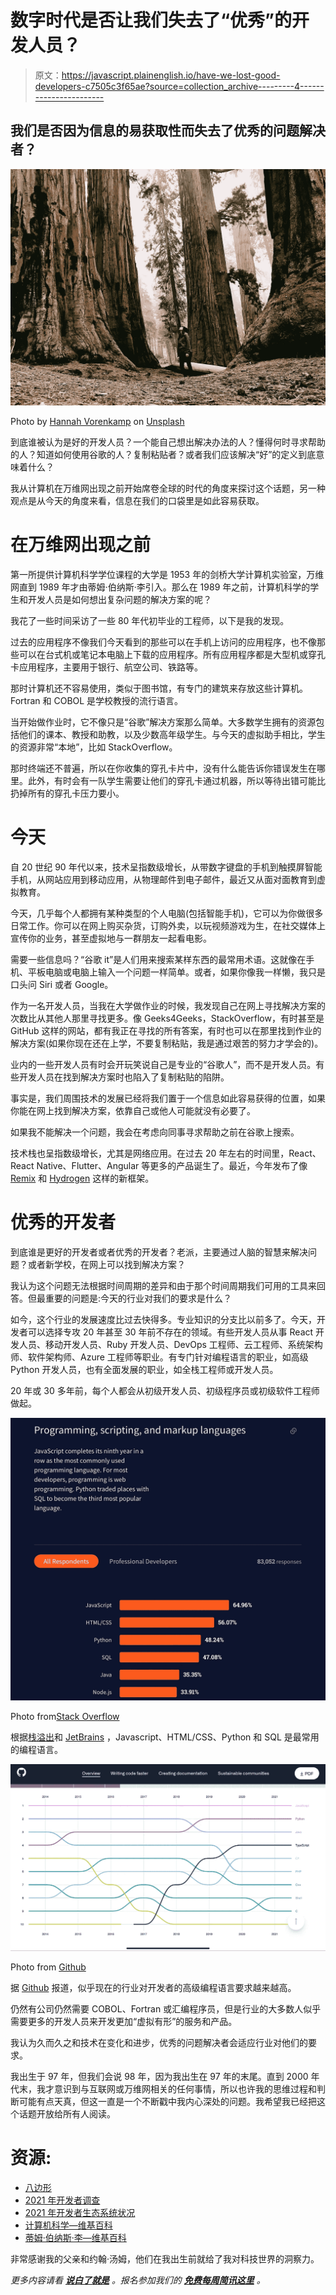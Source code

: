 # 数字时代是否让我们失去了“优秀”的开发人员？

> 原文：<https://javascript.plainenglish.io/have-we-lost-good-developers-c7505c3f65ae?source=collection_archive---------4----------------------->

## 我们是否因为信息的易获取性而失去了优秀的问题解决者？

![](img/944fd410e7a9e60016c3bd603e2a928e.png)

Photo by [Hannah Vorenkamp](https://unsplash.com/@hankamp?utm_source=medium&utm_medium=referral) on [Unsplash](https://unsplash.com?utm_source=medium&utm_medium=referral)

到底谁被认为是好的开发人员？一个能自己想出解决办法的人？懂得何时寻求帮助的人？知道如何使用谷歌的人？复制粘贴者？或者我们应该解决“好”的定义到底意味着什么？

我从计算机在万维网出现之前开始席卷全球的时代的角度来探讨这个话题，另一种观点是从今天的角度来看，信息在我们的口袋里是如此容易获取。

# 在万维网出现之前

第一所提供计算机科学学位课程的大学是 1953 年的剑桥大学计算机实验室，万维网直到 1989 年才由蒂姆·伯纳斯·李引入。那么在 1989 年之前，计算机科学的学生和开发人员是如何想出复杂问题的解决方案的呢？

我花了一些时间采访了一些 80 年代初毕业的工程师，以下是我的发现。

过去的应用程序不像我们今天看到的那些可以在手机上访问的应用程序，也不像那些可以在台式机或笔记本电脑上下载的应用程序。所有应用程序都是大型机或穿孔卡应用程序，主要用于银行、航空公司、铁路等。

那时计算机还不容易使用，类似于图书馆，有专门的建筑来存放这些计算机。Fortran 和 COBOL 是学校教授的流行语言。

当开始做作业时，它不像只是“谷歌”解决方案那么简单。大多数学生拥有的资源包括他们的课本、教授和助教，以及少数高年级学生。与今天的虚拟助手相比，学生的资源非常“本地”，比如 StackOverflow。

那时终端还不普遍，所以在你收集的穿孔卡片中，没有什么能告诉你错误发生在哪里。此外，有时会有一队学生需要让他们的穿孔卡通过机器，所以等待出错可能比扔掉所有的穿孔卡压力要小。

# 今天

自 20 世纪 90 年代以来，技术呈指数级增长，从带数字键盘的手机到触摸屏智能手机，从网站应用到移动应用，从物理邮件到电子邮件，最近又从面对面教育到虚拟教育。

今天，几乎每个人都拥有某种类型的个人电脑(包括智能手机)，它可以为你做很多日常工作。你可以在网上购买杂货，订购外卖，以玩视频游戏为生，在社交媒体上宣传你的业务，甚至虚拟地与一群朋友一起看电影。

需要一些信息吗？“谷歌 it”是人们用来搜索某样东西的最常用术语。这就像在手机、平板电脑或电脑上输入一个问题一样简单。或者，如果你像我一样懒，我只是口头问 Siri 或者 Google。

作为一名开发人员，当我在大学做作业的时候，我发现自己在网上寻找解决方案的次数比从其他人那里寻找更多。像 Geeks4Geeks，StackOverflow，有时甚至是 GitHub 这样的网站，都有我正在寻找的所有答案，有时也可以在那里找到作业的解决方案(如果你现在还在上学，不要复制粘贴，我是通过艰苦的努力才学会的)。

业内的一些开发人员有时会开玩笑说自己是专业的“谷歌人”，而不是开发人员。有些开发人员在找到解决方案时也陷入了复制粘贴的陷阱。

事实是，我们周围技术的发展已经将我们置于一个信息如此容易获得的位置，如果你能在网上找到解决方案，依靠自己或他人可能就没有必要了。

如果我不能解决一个问题，我会在考虑向同事寻求帮助之前在谷歌上搜索。

技术栈也呈指数级增长，尤其是网络应用。在过去 20 年左右的时间里，React、React Native、Flutter、Angular 等更多的产品诞生了。最近，今年发布了像 [Remix](https://remix.run/) 和 [Hydrogen](https://hydrogen.shopify.dev/) 这样的新框架。

# 优秀的开发者

到底谁是更好的开发者或者优秀的开发者？老派，主要通过人脑的智慧来解决问题？或者新学校，在网上可以找到解决方案？

我认为这个问题无法根据时间周期的差异和由于那个时间周期我们可用的工具来回答。但最重要的问题是:今天的行业对我们的要求是什么？

如今，这个行业的发展速度比过去快得多。专业知识的分支比以前多了。今天，开发者可以选择专攻 20 年甚至 30 年前不存在的领域。有些开发人员从事 React 开发人员、移动开发人员、Ruby 开发人员、DevOps 工程师、云工程师、系统架构师、软件架构师、Azure 工程师等职业。有专门针对编程语言的职业，如高级 Python 开发人员，也有全面发展的职业，如全栈工程师或开发人员。

20 年或 30 多年前，每个人都会从初级开发人员、初级程序员或初级软件工程师做起。

![](img/212ffee7a770212656259d286c6fa9fb.png)

Photo from[Stack Overflow](https://insights.stackoverflow.com/survey/2021)

根据[栈溢出](https://insights.stackoverflow.com/survey/2021#section-most-popular-technologies-programming-scripting-and-markup-languages)和 [JetBrains](https://www.jetbrains.com/lp/devecosystem-2021/) ，Javascript、HTML/CSS、Python 和 SQL 是最常用的编程语言。

![](img/412a981462213a26fd1f9c941b2e5928.png)

Photo from [Github](https://octoverse.github.com)

据 [Github](https://octoverse.github.com/#top-languages-over-the-years) 报道，似乎现在的行业对开发者的高级编程语言要求越来越高。

仍然有公司仍然需要 COBOL、Fortran 或汇编程序员，但是行业的大多数人似乎需要更多的开发人员来开发更加“虚拟有形”的服务和产品。

我认为久而久之和技术在变化和进步，优秀的问题解决者会适应行业对他们的要求。

我出生于 97 年，但我们会说 98 年，因为我出生在 97 年的末尾。直到 2000 年代末，我才意识到与互联网或万维网相关的任何事情，所以也许我的思维过程和判断可能有点天真，但这一直是一个不断戳中我内心深处的问题。我希望我已经把这个话题开放给所有人阅读。

# 资源:

*   [八边形](https://octoverse.github.com)
*   [2021 年开发者调查](https://octoverse.github.com)
*   [2021 年开发者生态系统状况](https://www.jetbrains.com/lp/devecosystem-2021/)
*   [计算机科学—维基百科](https://en.wikipedia.org/wiki/Computer_science)
*   [蒂姆·伯纳斯·李—维基百科](https://en.wikipedia.org/wiki/Tim_Berners-Lee)

非常感谢我的父亲和约翰·汤姆，他们在我出生前就给了我对科技世界的洞察力。

*更多内容请看* [***说白了就是***](http://plainenglish.io/) *。报名参加我们的* [***免费每周简讯这里***](http://newsletter.plainenglish.io/) *。*